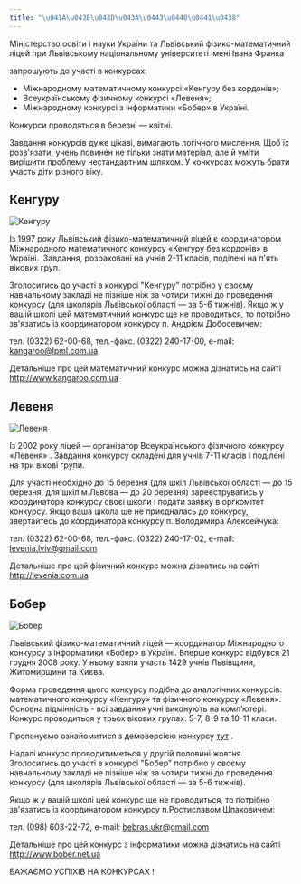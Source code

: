 ```yaml
---
title: "\u041A\u043E\u043D\u043A\u0443\u0440\u0441\u0438"
---
```

Міністерство освіти і науки України та Львівський фізико-математичний ліцей при Львівському національному університеті імені Івана Франка

запрошують до участі в конкурсах:

* Міжнародному математичному конкурсі «Кенгуру без кордонів»;
* Всеукраїнському фізичному конкурсі «Левеня»;
* Міжнародному конкурсі з інформатики «Бобер» в Україні.

Конкурси проводяться в березні — квітні.

Завдання конкурсів дуже цікаві, вимагають логічного мислення. Щоб їх розв'язати, учень повинен не тільки знати матеріал, але й уміти вирішити проблему нестандартним шляхом. У конкурсах можуть брати участь діти різного віку.

##   Кенгуру

![Кенгуру](/files/конкурси-kenguru_136x136.jpg)

Із 1997 року Львівський фізико-математичний ліцей є координатором Міжнародного математичного конкурсу
«Кенгуру без кордонів»
в Україні.  Завдання, розраховані на учнів 2-11 класів, поділені на п'ять вікових груп.

Зголоситись до участі в конкурсі "Кенгуру" потрібно у своєму навчальному закладі не пізніше ніж за чотири тижні до проведення конкурсу (для школярів Львівської області — за 5-6 тижнів). Якщо ж у вашій школі цей математичний конкурс ще не проводиться, то потрібно зв'язатись із координатором конкурсу п. Андрієм Добосевичем:

тел. (0322) 62-00-68, тел.-факс. (0322) 240-17-00, e-mail:
[kangaroo@lpml.com.ua](mailto:kangaroo@lpml.com.ua)

Детальніше про цей математичний конкурс можна дізнатись на сайті
<http://www.kangaroo.com.ua>

##   Левеня

![Левеня](/files/конкурси-levenia_116x156.jpg)

Із 2002 року ліцей — організатор Всеукраїнського фізичного конкурсу
«Левеня»
. Завдання конкурсу складені для учнів 7-11 класів і поділені на три вікові групи.

Для участі необхідно до 15 березня (для шкіл Львівської області — до 15 березня, для шкіл м.Львова — до 20 березня) зареєструватись у координатора конкурсу своєї школи і подати заявку в оргкомітет конкурсу. Якщо ваша школа ще не приєдналась до конкурсу, звертайтесь до координатора конкурсу п. Володимира Алексейчука:

тел. (0322) 62-00-68, тел.-факс. (0322) 240-17-02, e-mail:
[levenia.lviv@gmail.com](mailto:levenia.lviv@gmail.com)

Детальніше про цей фізичний конкурс можна дізнатись на сайті
<http://levenia.com.ua>

##   Бобер

![Бобер](/files/конкурси-bober_227x152.jpg)

Львівський фізико-математичний ліцей — координатор Міжнародного конкурсу з інформатики
«Бобер»
в Україні. Вперше конкурс відбувся 21 грудня 2008 року. У ньому взяли участь 1429 учнів Львівщини, Житомирщини та Києва.

Форма проведення цього конкурсу подібна до аналогічних конкурсів: математичного конкурсу «Кенгуру» та фізичного конкурсу «Левеня». Основна відмінність - всі завдання учні виконують на комп’ютері. Конкурс проводиться у трьох вікових групах: 5-7, 8-9 та 10-11 класи.

Пропонуємо ознайомитися з демоверсією конкурсу
[тут](http://bober.net.ua/page.php?name=archive&)
.

Надалі конкурс проводитиметься у другій половині жовтня. Зголоситись до участі в конкурсі "Бобер" потрібно у своєму навчальному закладі не пізніше ніж за чотири тижні до проведення конкурсу (для школярів Львівської області — за 5-6 тижнів).

Якщо ж у вашій школі цей конкурс ще не проводиться, то потрібно зв'язатись із координатором конкурсу п.Ростиславом Шпаковичем:

тел. (098) 603-22-72, e-mail:
[bebras.ukr@gmail.com](mailto:bober@lpml.com.ua)

Детальніше про цей конкурс з інформатики можна дізнатись на сайті
<http://www.bober.net.ua>

БАЖАЄМО УСПІХІВ НА КОНКУРСАХ !